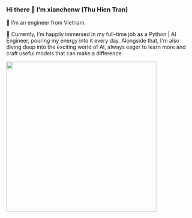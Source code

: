 ### Hi there 👋 I’m xianchenw (Thu Hien Tran)

💁 I’m an engineer from Vietnam.

🌱 Currently, I’m happily immersed in my full-time job as a Python | AI Engineer, pouring my energy into it every day. Alongside that, I'm also diving deep into the exciting world of AI, always eager to learn more and craft useful models that can make a difference.

<img src="https://i.pinimg.com/originals/8f/ef/2e/8fef2e8c3b0b91c868824cf7cebc3f97.gif" width="400" height="400">
